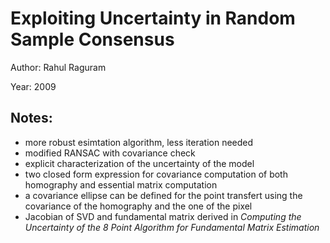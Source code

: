 # Exploiting Uncertainty in Random Sample Consensus

Author: Rahul Raguram

Year: 2009

Notes:
---

* more robust esimtation algorithm, less iteration needed
* modified RANSAC with covariance check
* explicit characterization of the uncertainty of the model
* two closed form expression for covariance computation of both homography and essential matrix computation
* a covariance ellipse can be defined for the point transfert using the covariance of the homography and the one of the pixel
* Jacobian of SVD and fundamental matrix derived in *Computing the Uncertainty of the 8 Point
Algorithm for Fundamental Matrix Estimation*